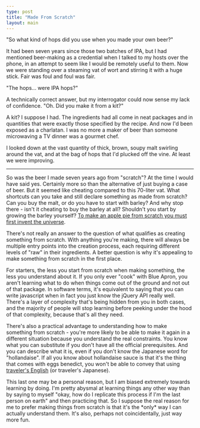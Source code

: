 ```yaml
---
type: post
title: "Made From Scratch"
layout: main
---
```

"So what kind of hops did you use when you made your own beer?"

It had been seven years since those two batches of IPA, but I had mentioned beer-making as a credential when I talked to my hosts over the phone, in an attempt to seem like I would be remotely useful to them. Now we were standing over a steaming vat of wort and stirring it with a huge stick. Fair was foul and foul was fair.

"The hops... were IPA hops?"

A technically correct answer, but my interrogator could now sense my lack of confidence. "Oh. Did you make it from a kit?"

A kit? I suppose I had. The ingredients had all come in neat packages and in quantities that were exactly those specified by the recipe. And now I'd been exposed as a charlatan. I was no more a maker of beer than someone microwaving a TV dinner was a gourmet chef.

I looked down at the vast quantity of thick, brown, soupy malt swirling around the vat, and at the bag of hops that I'd plucked off the vine. At least we were improving.

***

So was the beer I made seven years ago from "scratch"? At the time I would have said yes. Certainly more so than the alternative of just buying a case of beer. But it seemed like cheating compared to this 70-liter vat. What shortcuts can you take and still declare something as made from scratch? Can you buy the malt, or do you have to start with barley? And why stop there - isn't it cheating to buy the barley at all? Shouldn't you start by growing the barley yourself? [To make an apple pie from scratch you must first invent the universe][apple-pie].

There's not really an answer to the question of what qualifies as creating something from scratch. With anything you're making, there will always be multiple entry points into the creation process, each requiring different levels of "raw" in their ingredients. A better question is why it's appealing to make something from scratch in the first place.

For starters, the less you start from scratch when making something, the less you understand about it. If you only ever "cook" with Blue Apron, you aren't learning what to do when things come out of the ground and not out of that package. In software terms, it's equivalent to saying that you can write javascript when in fact you just know the jQuery API really well. There's a layer of complexity that's being hidden from you in both cases, and the majority of people will stop learning before peeking under the hood of that complexity, because that's all they need.

There's also a practical advantage to understanding how to make something from scratch - you're more likely to be able to make it again in a different situation because you understand the real constraints. You know what you can substitute if you don't have all the official prerequisites. And you can describe what it is, even if you don't know the Japanese word for "hollandaise". If all you know about hollandaise sauce is that it's the thing that comes with eggs benedict, you won't be able to convey that using [traveler's English][languages] (or traveler's Japanese).

This last one may be a personal reason, but I am biased extremely towards learning by doing. I'm pretty abysmal at learning things any other way than by saying to myself "okay, how do I replicate this process if I'm the last person on earth" and then practicing that. So I suppose the real reason for me to prefer making things from scratch is that it's the \*only\* way I can actually understand them. It's also, perhaps not coincidentally, just way more fun.

[apple-pie]: https://www.youtube.com/watch?v=7s664NsLeFM
[languages]: http://andybrett.com/speak-many-languages
